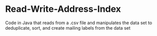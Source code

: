 # Read-Write-Address-Index
Code in Java that reads from a .csv file and manipulates the data set to deduplicate, sort, and create mailing labels from the data set
